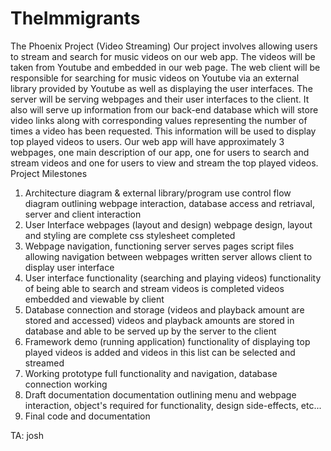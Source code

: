 TheImmigrants
=============


The Phoenix Project (Video Streaming)
Our project involves allowing users to stream and search for music videos on our web app. The videos will be taken from Youtube and embedded in our web page. The web client will be responsible for searching for music videos on Youtube via an external library provided by Youtube as well as displaying the user interfaces. The server will be serving webpages and their user interfaces to the client. It also will serve up information from our back-end database which will store video links along with corresponding values representing the number of times a video has been requested. This information will be used to display top played videos to users. Our web app will have approximately 3 webpages, one main description of our app, one for users to search and stream videos and one for users to view and stream the top played videos.
Project Milestones
1) Architecture diagram & external library/program use
control flow diagram outlining webpage interaction, database access and retriaval, server and client interaction
2) User Interface webpages (layout and design)
webpage design, layout and styling are complete
css stylesheet completed
3) Webpage navigation, functioning server serves pages
script files allowing navigation between webpages written
server allows client to display user interface
4) User interface functionality (searching and playing videos)
functionality of being able to search and stream videos is completed
videos embedded and viewable by client
5) Database connection and storage (videos and playback amount are stored and accessed)
videos and playback amounts are stored in database and able to be served up by the server to the client
6) Framework demo (running application)
functionality of displaying top played videos is added and videos in this list can be selected and streamed
7) Working prototype
full functionality and navigation, database connection working
8) Draft documentation
documentation outlining menu and webpage interaction, object's required for functionality, design side-effects, etc...
9) Final code and documentation


TA: josh
